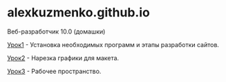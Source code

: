 

# alexkuzmenko.github.io
Веб-разработчик 10.0 (домашки)

[Урок1](https://github.com/Purplejam/alexkuzmenko.github.io/tree/master/lesson_1 "ДЗ1") - Установка необходимых программ и этапы разработки сайтов.

[Урок2](https://github.com/Purplejam/alexkuzmenko.github.io/tree/master/lesson_2 "ДЗ2") - Нарезка графики для макета.

[Урок3](https://github.com/Purplejam/alexkuzmenko.github.io/tree/master/lesson_3 "ДЗ3") - Рабочее пространство.

